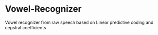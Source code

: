 # Vowel-Recognizer
Vowel recognizer from raw speech based on Linear predictive coding and cepstral coefficients

